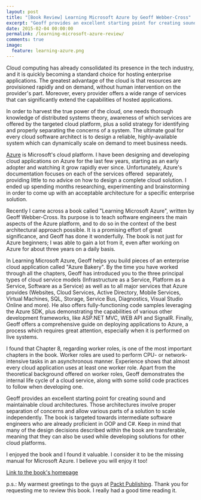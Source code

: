 ```yaml
---
layout: post
title: "[Book Review] Learning Microsoft Azure by Geoff Webber-Cross"
excerpt: "Geoff provides an excellent starting point for creating sound and maintainable cloud architectures."
date: 2015-02-04 00:00:00
permalink: /learning-microsoft-azure-review/
comments: true
image:
  feature: learning-azure.png
---
```


Cloud computing has already consolidated its presence in the tech industry, and it is quickly becoming a standard choice for hosting enterprise applications. The greatest advantage of the cloud is that resources are provisioned rapidly and on demand, without human intervention on the provider's part. Moreover, every provider offers a wide range of services that can significantly extend the capabilities of hosted applications.

In order to harvest the true power of the cloud, one needs thorough knowledge of distributed systems theory, awareness of which services are offered by the targeted cloud platform, plus a solid strategy for identifying and properly separating the concerns of a system. The ultimate goal for every cloud software architect is to design a reliable, highly-available system which can dynamically scale on demand to meet business needs.

<a href="http://azure.microsoft.com/" target="_blank">Azure</a> is Microsoft's cloud platform. I have been designing and developing cloud applications on Azure for the last few years, starting as an early adopter and watching it grow rapidly ever since. Unfortunately, Azure's documentation focuses on each of the services offered  separately, providing little to no advice on how to design a complete cloud solution. I ended up spending months researching, experimenting and brainstorming in order to come up with an acceptable architecture for a specific enterprise solution.

Recently I came across a book called "Learning Microsoft Azure", written by Geoff Webber-Cross. Its purpose is to teach software engineers the main aspects of the Azure platform, and to do so in the context of the best architectural approach possible. It is a promising effort of great significance, and Geoff has done it wonderfully. The book is not just for Azure beginners; I was able to gain a lot from it, even after working on Azure for about three years on a daily basis.

In Learning Microsoft Azure, Geoff helps you build pieces of an enterprise cloud application called "Azure Bakery". By the time you have worked through all the chapters, Geoff has introduced you to the three principal types of cloud service models (Infrastructure as a Service, Platform as a Service, Software as a Service) as well as to all major services that Azure provides (Websites, Cloud Services, Active Directory, Mobile Services, Virtual Machines, SQL, Storage, Service Bus, Diagnostics, Visual Studio Online and more). He also offers fully-functioning code samples leveraging the Azure SDK, plus demonstrating the capabilities of various other development frameworks, like ASP.NET MVC, WEB API and SignalR. Finally, Geoff offers a comprehensive guide on deploying applications to Azure, a process which requires great attention, especially when it is performed on live systems.

I found that Chapter 8, regarding worker roles, is one of the most important chapters in the book. Worker roles are used to perform CPU- or network-intensive tasks in an asynchronous manner. Experience shows that almost every cloud application uses at least one worker role. Apart from the theoretical background offered on worker roles, Geoff demonstrates the internal life cycle of a cloud service, along with some solid code practices to follow when developing one.

Geoff provides an excellent starting point for creating sound and maintainable cloud architectures. Those architectures involve proper separation of concerns and allow various parts of a solution to scale independently. The book is targeted towards intermediate software engineers who are already proficient in OOP and C#. Keep in mind that many of the design decisions described within the book are transferable, meaning that they can also be used while developing solutions for other cloud platforms.

I enjoyed the book and I found it valuable. I consider it to be the missing manual for Microsoft Azure. I believe you will enjoy it too!

<a title="Learning Microsoft Azure homepage" href="https://www.packtpub.com/networking-and-servers/learning-microsoft-azure" target="_blank">Link to the book's homepage</a>

p.s.: My warmest greetings to the guys at <a href="http://packtpub.com/" target="_blank">Packt Publishing</a>. Thank you for requesting me to review this book. I really had a good time reading it.